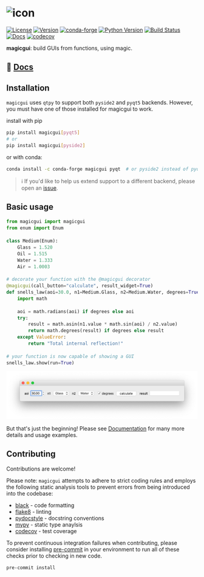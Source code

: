 # ![icon](resources/logo_long.png)

[![License](https://img.shields.io/github/license/napari/magicgui)](LICENSE)
[![Version](https://img.shields.io/pypi/v/magicgui.svg)](https://pypi.python.org/pypi/magicgui)
[![conda-forge](https://img.shields.io/conda/vn/conda-forge/magicgui)](https://anaconda.org/conda-forge/magicgui)
[![Python Version](https://img.shields.io/pypi/pyversions/magicgui.svg)](https://python.org)
[![Build Status](https://img.shields.io/travis/napari/magicgui.svg)](https://travis-ci.com/napari/magicgui)
[![Docs](https://readthedocs.org/projects/magicgui/badge/?version=latest)](https://magicgui.readthedocs.io/en/latest/?badge=latest)
[![codecov](https://codecov.io/gh/napari/magicgui/branch/master/graph/badge.svg)](https://codecov.io/gh/napari/magicgui)

**magicgui**: build GUIs from functions, using magic.

## 📖 [Docs](https://magicgui.readthedocs.io/)

## Installation

`magicgui` uses `qtpy` to support both `pyside2` and `pyqt5` backends.  However, you
must have one of those installed for magicgui to work.

install with pip

```bash
pip install magicgui[pyqt5]
# or
pip install magicgui[pyside2]
```

or with conda:

```bash
conda install -c conda-forge magicgui pyqt  # or pyside2 instead of pyqt
```

> :information_source: If you'd like to help us extend support to a different backend,
> please open an [issue](https://github.com/napari/magicgui/issues).

## Basic usage

```python
from magicgui import magicgui
from enum import Enum

class Medium(Enum):
    Glass = 1.520
    Oil = 1.515
    Water = 1.333
    Air = 1.0003

# decorate your function with the @magicgui decorator
@magicgui(call_button="calculate", result_widget=True)
def snells_law(aoi=30.0, n1=Medium.Glass, n2=Medium.Water, degrees=True):
    import math

    aoi = math.radians(aoi) if degrees else aoi
    try:
        result = math.asin(n1.value * math.sin(aoi) / n2.value)
        return math.degrees(result) if degrees else result
    except ValueError:
        return "Total internal reflection!"

# your function is now capable of showing a GUI
snells_law.show(run=True)
```

![snells](resources/snells.png)

But that's just the beginning!  Please see [Documentation](https://magicgui.readthedocs.io/) for many more details
and usage examples.

## Contributing

Contributions are welcome!

Please note: `magicgui` attempts to adhere to strict coding rules and employs the
following static analysis tools to prevent errors from being introduced into the
codebase:

- [black](https://github.com/psf/black) - code formatting
- [flake8](https://github.com/PyCQA/flake8) - linting
- [pydocstyle](https://github.com/PyCQA/pydocstyle/) - docstring conventions
- [mypy](http://mypy-lang.org/) - static type anaylsis
- [codecov](https://codecov.io/) - test coverage

To prevent continuous integration failures when contributing, please consider installing
[pre-commit](https://pre-commit.com/) in your environment to run all of these checks
prior to checking in new code.

```shell
pre-commit install
```
